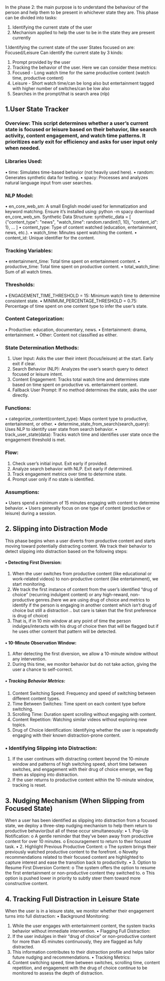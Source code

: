 In the phase 2: the main purpose is to understand the behaviour of the person and help them to be present in whichever state they are. This phase can be divided into tasks:
1.	Identifying the current state of the user
2.	Mechanism applied to help the user to be in the state they are present currently

1.Identifying the current state of the user
States focused on are: Focused/Leisure
Can identify the current state by 3 kinds:
1.	Prompt provided by the user
2.	Tracking the behavior of the user. Here we can consider these metrics:
  1.	Focused -  Long watch time for the same productive content (watch time, productive content)
  2.	Leisure -  Short watch time/can be long also but entertainment tagged with higher number of switches/can be low also
3. Searches in the prompt/that is search area   (nlp)

## 1.User State Tracker 
### Overview: This script determines whether a user’s current state is focused or leisure based on their behavior, like search activity, content engagement, and watch time patterns. It prioritizes early exit for efficiency and asks for user input only when needed.
### Libraries Used:
•	time: Simulates time-based behavior (not heavily used here).
•	random: Generates synthetic data for testing.
•	spacy: Processes and analyzes natural language input from user searches.
### NLP Model:
•	en_core_web_sm: A small English model used for lemmatization and keyword matching. Ensure it’s installed using: python -m spacy download en_core_web_sm.
Synthetic Data Structure:
synthetic_data = [
    {"content_type": "news", "watch_time": random.randint(1, 10), "content_id": 1},
    ...
]
•	content_type: Type of content watched (education, entertainment, news, etc.).
•	watch_time: Minutes spent watching the content.
•	content_id: Unique identifier for the content.
### Tracking Variables:
•	entertainment_time: Total time spent on entertainment content.
•	productive_time: Total time spent on productive content.
•	total_watch_time: Sum of all watch times.
### Thresholds:
•	ENGAGEMENT_TIME_THRESHOLD = 15: Minimum watch time to determine consistent state.
•	MINIMUM_PERCENTAGE_THRESHOLD = 0.75: Percentage of time spent on one content type to infer the user’s state.
### Content Categorization:
•	Productive: education, documentary, news.
•	Entertainment: drama, entertainment.
•	Other: Content not classified as either.
### State Determination Methods:
1.	User Input: Asks the user their intent (focus/leisure) at the start. Early exit if clear.
2.	Search Behavior (NLP): Analyzes the user’s search query to detect focused or leisure intent.
3.	Content Engagement: Tracks total watch time and determines state based on time spent on productive vs. entertainment content.
4.	Fallback User Prompt: If no method determines the state, asks the user directly.
### Functions:
•	categorize_content(content_type): Maps content type to productive, entertainment, or other.
•	determine_state_from_search(search_query): Uses NLP to identify user state from search behavior.
•	track_user_state(data): Tracks watch time and identifies user state once the engagement threshold is met.
### Flow:
1.	Check user’s initial input. Exit early if provided.
2.	Analyze search behavior with NLP. Exit early if determined.
3.	Track engagement metrics over time to determine state.
4.	Prompt user only if no state is identified.
### Assumptions:
•	Users spend a minimum of 15 minutes engaging with content to determine behavior.
•	Users generally focus on one type of content (productive or leisure) during a session.

## 2. Slipping into Distraction Mode
This phase begins when a user diverts from productive content and starts moving toward potentially distracting content. We track their behavior to detect slipping into distraction based on the following steps:
#### •	Detecting First Diversion:
1.	When the user switches from productive content (like educational or work-related videos) to non-productive content (like entertainment), we start monitoring.
2.	We track the first instance of content from the user’s identified “drug of choice” (recurring indulgent content) or any high-reward, non-productive genres.(here we are using drug of choice and metrics to identify if the person is engaging in another content which isn’t drug of choice but still a distraction .. but care is taken that the first preference is drug of choice)
3.	That is, if in 10 min window at any point of time the person indulges/interacts with his drug of choice then that will be flagged but if he uses other content that pattern will be detected.  
#### •	10-Minute Observation Window:
1.  After detecting the first diversion, we allow a 10-minute window without any intervention.
2.	During this time, we monitor behavior but do not take action, giving the user a chance to self-correct.
##### •	Tracking Behavior Metrics:
1.	Content Switching Speed: Frequency and speed of switching between different content types.
2.	Time Between Switches: Time spent on each content type before switching.
3.	Scrolling Time: Duration spent scrolling without engaging with content.
4.  Content Repetition: Watching similar videos without exploring new topics.
5.	Drug of Choice Identification: Identifying whether the user is repeatedly engaging with their known distraction-prone content.
### •	Identifying Slipping into Distraction:
1.	If the user continues with distracting content beyond the 10-minute window and patterns of high switching speed, short time between switches, and engagement with their drug of choice emerge, we flag them as slipping into distraction.
2.  If the user returns to productive content within the 10-minute window, tracking is reset.

## 3. Nudging Mechanism (When Slipping from Focused State)
When a user has been identified as slipping into distraction from a focused state, we deploy a three-step nudging mechanism to help them return to productive behavior(but all of these occur simultaneously:
•	1. Pop-Up Notification:
o	A gentle reminder that they’ve been away from productive content for over 10 minutes.
o	Encouragement to return to their focused task.
•	2. Highlight Previous Productive Content:
o	The system brings their previously watched productive content to the forefront.
o	Novelty recommendations related to their focused content are highlighted to capture interest and ease the transition back to productivity.
•	3. Option to Resume First Diversion Content:
o	The system offers the option to resume the first entertainment or non-productive content they switched to.
o	This option is pushed lower in priority to subtly steer them toward more constructive content.

## 4. Tracking Full Distraction in Leisure State
When the user is in a leisure state, we monitor whether their engagement turns into full distraction:
•	Background Monitoring:
1. 	While the user engages with entertainment content, the system tracks behavior without immediate intervention.
•	Flagging Full Distraction:
1.	If the user indulges in their “drug of choice” or non-productive content for more than 45 minutes continuously, they are flagged as fully distracted.
2.	This information contributes to their distraction profile and helps tailor future nudging and recommendations.
•	Tracking Metrics:
1.  Content switching speed, time between switches, scrolling time, content repetition, and engagement with the drug of choice continue to be monitored to assess the depth of distraction.
